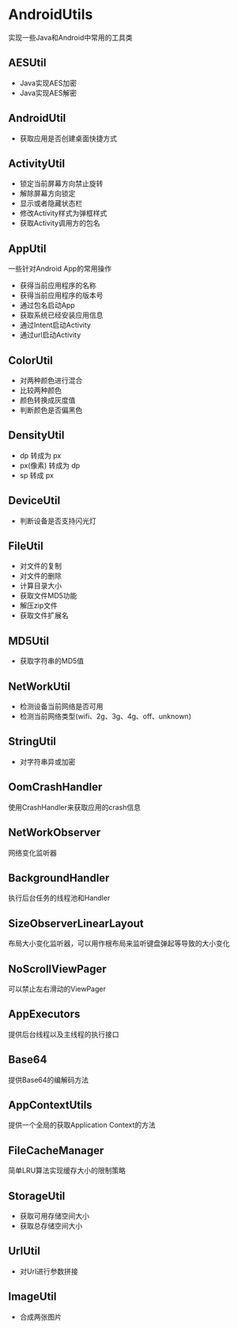 # AndroidUtils
实现一些Java和Android中常用的工具类

## AESUtil
 - Java实现AES加密
 - Java实现AES解密

## AndroidUtil

 - 获取应用是否创建桌面快捷方式

## ActivityUtil
 - 锁定当前屏幕方向禁止旋转
 - 解除屏幕方向锁定
 - 显示或者隐藏状态栏
 - 修改Activity样式为弹框样式
 - 获取Activity调用方的包名

## AppUtil
一些针对Android App的常用操作
 - 获得当前应用程序的名称
 - 获得当前应用程序的版本号
 - 通过包名启动App
 - 获取系统已经安装应用信息
 - 通过Intent启动Activity
 - 通过url启动Activity

## ColorUtil
 - 对两种颜色进行混合
 - 比较两种颜色
 - 颜色转换成灰度值
 - 判断颜色是否偏黑色

## DensityUtil
 - dp 转成为 px
 - px(像素) 转成为 dp
 - sp 转成 px

## DeviceUtil
 - 判断设备是否支持闪光灯

## FileUtil
 - 对文件的复制
 - 对文件的删除
 - 计算目录大小
 - 获取文件MD5功能
 - 解压zip文件
 - 获取文件扩展名

## MD5Util
 - 获取字符串的MD5值

## NetWorkUtil
 - 检测设备当前网络是否可用
 - 检测当前网络类型(wifi、2g、3g、4g、off、unknown)

## StringUtil
 - 对字符串异或加密

## OomCrashHandler
使用CrashHandler来获取应用的crash信息

## NetWorkObserver
网络变化监听器

## BackgroundHandler
执行后台任务的线程池和Handler

## SizeObserverLinearLayout
布局大小变化监听器，可以用作根布局来监听键盘弹起等导致的大小变化

## NoScrollViewPager
可以禁止左右滑动的ViewPager

## AppExecutors
提供后台线程以及主线程的执行接口

## Base64
提供Base64的编解码方法

## AppContextUtils
提供一个全局的获取Application Context的方法

## FileCacheManager
简单LRU算法实现缓存大小的限制策略

## StorageUtil

 - 获取可用存储空间大小
 - 获取总存储空间大小

## UrlUtil

 - 对Url进行参数拼接

## ImageUtil

 - 合成两张图片
